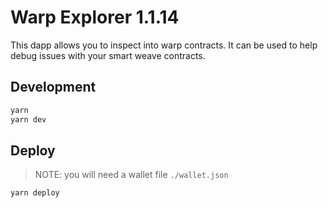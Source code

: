 # Warp Explorer 1.1.14

This dapp allows you to inspect into warp contracts. It can be used to help debug issues with your smart weave contracts.

## Development

```sh
yarn
yarn dev
```

## Deploy

> NOTE: you will need a wallet file `./wallet.json`

```sh
yarn deploy
```